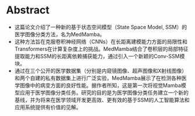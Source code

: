 # Abstract

- 这篇论文介绍了一种新的基于状态空间模型（State Space Model, SSM）的医学图像分类方法，名为MedMamba。
- 这种方法旨在克服卷积神经网络（CNNs）在长距离建模能力方面的局限性和Transformers在计算复杂度上的挑战。MedMamba结合了卷积层的局部特征提取能力和SSM的长距离依赖捕获能力，通过引入一个新颖的Conv-SSM模块。
- 通过在三个公开的医学数据集（分别是内窥镜图像、超声图像和X射线图像）和两个自建的私有数据集上进行广泛实验，MedMamba展示了在检测各种医学图像中的病变方面的良好性能。据作者所知，这是第一次将视觉Mamba模型应用于医学图像分类任务。研究的目的是为医学图像分类任务建立一个新的基线，并为将来在医学领域开发更高效、更有效的基于SSM的人工智能算法和应用系统提供有价值的见解。

